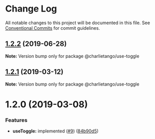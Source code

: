 # Change Log

All notable changes to this project will be documented in this file.
See [Conventional Commits](https://conventionalcommits.org) for commit guidelines.

## [1.2.2](https://github.com/charlie-tango/hooks/compare/@charlietango/use-toggle@1.2.1...@charlietango/use-toggle@1.2.2) (2019-06-28)

**Note:** Version bump only for package @charlietango/use-toggle

## [1.2.1](https://github.com/charlie-tango/hooks/compare/@charlietango/use-toggle@1.2.0...@charlietango/use-toggle@1.2.1) (2019-03-12)

**Note:** Version bump only for package @charlietango/use-toggle

# 1.2.0 (2019-03-08)

### Features

- **useToggle:** implemented ([#9](https://github.com/charlie-tango/hooks/issues/9)) ([84b90d5](https://github.com/charlie-tango/hooks/commit/84b90d5))
